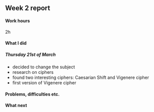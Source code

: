 ## Week 2 report

#### Work hours
2h

#### What I did

##### Thursday 21st of March
- decided to change the subject
- research on ciphers
- found two interesting ciphers: Caesarian Shift and Vigenere cipher
- first version of Vigenere cipher


#### Problems, difficulties etc.


#### What next